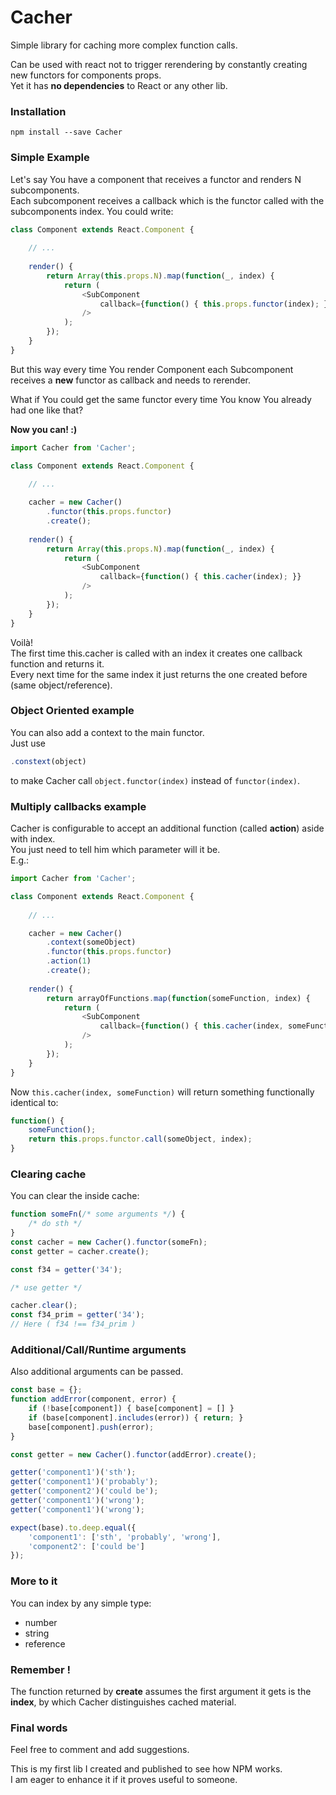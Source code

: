 # Cacher
Simple library for caching more complex function calls.

Can be used with react not to trigger rerendering by constantly creating new functors for components props.  
Yet it has **no dependencies** to React or any other lib.

### Installation
```
npm install --save Cacher
```

### Simple Example
Let's say You have a component that receives a functor and renders N subcomponents.  
Each subcomponent receives a callback which is the functor called with the subcomponents index.
You could write:
```javascript
class Component extends React.Component {
  
    // ...
  
    render() {
        return Array(this.props.N).map(function(_, index) {
            return (
                <SubComponent
                    callback={function() { this.props.functor(index); }}
                />
            );
        });
    }
}
```

But this way every time You render Component each Subcomponent receives a **new** functor
as callback and needs to rerender.

What if You could get the same functor every time You know You already had one like that?

**Now you can! :)**
```javascript
import Cacher from 'Cacher';

class Component extends React.Component {
  
    // ...

    cacher = new Cacher()
        .functor(this.props.functor)
        .create();
  
    render() {
        return Array(this.props.N).map(function(_, index) {
            return (
                <SubComponent
                    callback={function() { this.cacher(index); }}
                />
            );
        });
    }
}
```
Voilà!  
The first time this.cacher is called with an index it creates one callback function and returns it.  
Every next time for the same index it just returns the one created before (same object/reference).


### Object Oriented example

You can also add a context to the main functor.  
Just use
```javascript
.constext(object)
```
to make Cacher call
```object.functor(index)``` instead of ```functor(index)```.

### Multiply callbacks example

Cacher is configurable to accept an additional function (called **action**) aside with index.  
You just need to tell him which parameter will it be.  
E.g.:
```javascript
import Cacher from 'Cacher';

class Component extends React.Component {
  
    // ...

    cacher = new Cacher()
        .context(someObject)
        .functor(this.props.functor)
        .action(1)
        .create();
  
    render() {
        return arrayOfFunctions.map(function(someFunction, index) {
            return (
                <SubComponent
                    callback={function() { this.cacher(index, someFunction); }}
                />
            );
        });
    }
}
```
Now ```this.cacher(index, someFunction)``` will return something functionally identical to:
```javascript
function() {
    someFunction();
    return this.props.functor.call(someObject, index);
}
```

### Clearing cache
You can clear the inside cache:
```javascript
function someFn(/* some arguments */) {
    /* do sth */
}
const cacher = new Cacher().functor(someFn);
const getter = cacher.create();

const f34 = getter('34');

/* use getter */

cacher.clear();
const f34_prim = getter('34');
// Here ( f34 !== f34_prim )
```

### Additional/Call/Runtime arguments
Also additional arguments can be passed.
```javascript
const base = {};
function addError(component, error) {
    if (!base[component]) { base[component] = [] }
    if (base[component].includes(error)) { return; }
    base[component].push(error);
}

const getter = new Cacher().functor(addError).create();

getter('component1')('sth');
getter('component1')('probably');
getter('component2')('could be');
getter('component1')('wrong');
getter('component1')('wrong');

expect(base).to.deep.equal({
    'component1': ['sth', 'probably', 'wrong'],
    'component2': ['could be']
});
```


### More to it
You can index by any simple type:
 - number
 - string
 - reference
 
### Remember !
The function returned by **create** assumes the first argument it gets is the **index**,
by which Cacher distinguishes cached material.

### Final words
Feel free to comment and add suggestions.

This is my first lib I created and published to see how NPM works.  
I am eager to enhance it if it proves useful to someone.

